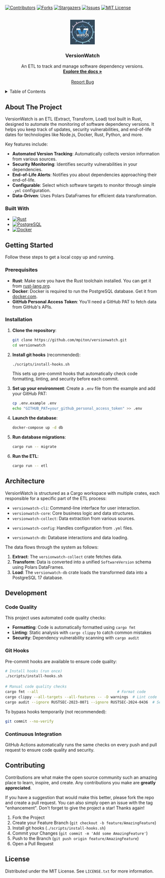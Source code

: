 <!-- PROJECT SHIELDS -->
[![Contributors][contributors-shield]][contributors-url]
[![Forks][forks-shield]][forks-url]
[![Stargazers][stars-shield]][stars-url]
[![Issues][issues-shield]][issues-url]
[![MIT License][license-shield]][license-url]

<!-- PROJECT LOGO -->
<br />
<div align="center">
  <a href="https://github.com/mpiton/versionwatch">
    <img src="images/logo.png" alt="Logo" width="80" height="80">
  </a>

<h3 align="center">VersionWatch</h3>

  <p align="center">
    An ETL to track and manage software dependency versions.
    <br />
    <a href="https://github.com/mpiton/versionwatch"><strong>Explore the docs »</strong></a>
    <br />
    <br />
    <a href="https://github.com/mpiton/versionwatch/issues">Report Bug</a>
  </p>
</div>

<!-- TABLE OF CONTENTS -->
<details>
  <summary>Table of Contents</summary>
  <ol>
    <li>
      <a href="#about-the-project">About The Project</a>
      <ul>
        <li><a href="#built-with">Built With</a></li>
      </ul>
    </li>
    <li>
      <a href="#getting-started">Getting Started</a>
      <ul>
        <li><a href="#prerequisites">Prerequisites</a></li>
        <li><a href="#installation">Installation</a></li>
      </ul>
    </li>
    <li><a href="#usage">Usage</a></li>
    <li><a href="#roadmap">Roadmap</a></li>
    <li><a href="#contributing">Contributing</a></li>
    <li><a href="#license">License</a></li>
    <li><a href="#contact">Contact</a></li>
    <li><a href="#acknowledgments">Acknowledgments</a></li>
  </ol>
</details>

<!-- ABOUT THE PROJECT -->
## About The Project

VersionWatch is an ETL (Extract, Transform, Load) tool built in Rust, designed to automate the monitoring of software dependency versions. It helps you keep track of updates, security vulnerabilities, and end-of-life dates for technologies like Node.js, Docker, Rust, Python, and more.

Key features include:
*   **Automated Version Tracking**: Automatically collects version information from various sources.
*   **Security Monitoring**: Identifies security vulnerabilities in your dependencies.
*   **End-of-Life Alerts**: Notifies you about dependencies approaching their end-of-life.
*   **Configurable**: Select which software targets to monitor through simple `.yml` configuration.
*   **Data-Driven**: Uses Polars DataFrames for efficient data transformation.

### Built With

*   [![Rust][Rust-shield]][Rust-url]
*   [![PostgreSQL][PostgreSQL-shield]][PostgreSQL-url]
*   [![Docker][Docker-shield]][Docker-url]

<!-- GETTING STARTED -->
## Getting Started

Follow these steps to get a local copy up and running.

### Prerequisites

*   **Rust**: Make sure you have the Rust toolchain installed. You can get it from [rust-lang.org](https://www.rust-lang.org/tools/install).
*   **Docker**: Docker is required to run the PostgreSQL database. Get it from [docker.com](https://www.docker.com/products/docker-desktop).
*   **GitHub Personal Access Token**: You'll need a GitHub PAT to fetch data from GitHub's APIs.

### Installation

1.  **Clone the repository**:
    ```sh
    git clone https://github.com/mpiton/versionwatch.git
    cd versionwatch
    ```
2.  **Install git hooks** (recommended):
    ```sh
    ./scripts/install-hooks.sh
    ```
    This sets up pre-commit hooks that automatically check code formatting, linting, and security before each commit.

3.  **Set up your environment**:
    Create a `.env` file from the example and add your GitHub PAT:
    ```sh
    cp .env.example .env
    echo "GITHUB_PAT=your_github_personal_access_token" >> .env
    ```
4.  **Launch the database**:
    ```sh
    docker-compose up -d db
    ```
5.  **Run database migrations**:
    ```sh
    cargo run -- migrate
    ```
6.  **Run the ETL**:
    ```sh
    cargo run -- etl
    ```

## Architecture

VersionWatch is structured as a Cargo workspace with multiple crates, each responsible for a specific part of the ETL process:

*   `versionwatch-cli`: Command-line interface for user interaction.
*   `versionwatch-core`: Core business logic and data structures.
*   `versionwatch-collect`: Data extraction from various sources.
-   `versionwatch-config`: Handles configuration from `.yml` files.
*   `versionwatch-db`: Database interactions and data loading.

The data flows through the system as follows:
1.  **Extract**: The `versionwatch-collect` crate fetches data.
2.  **Transform**: Data is converted into a unified `SoftwareVersion` schema using Polars DataFrames.
3.  **Load**: The `versionwatch-db` crate loads the transformed data into a PostgreSQL 17 database.

## Development

### Code Quality

This project uses automated code quality checks:

*   **Formatting**: Code is automatically formatted using `cargo fmt`
*   **Linting**: Static analysis with `cargo clippy` to catch common mistakes
*   **Security**: Dependency vulnerability scanning with `cargo audit`

### Git Hooks

Pre-commit hooks are available to ensure code quality:

```sh
# Install hooks (run once)
./scripts/install-hooks.sh

# Manual code quality checks
cargo fmt --all                                    # Format code
cargo clippy --all-targets --all-features -- -D warnings  # Lint code
cargo audit --ignore RUSTSEC-2023-0071 --ignore RUSTSEC-2024-0436  # Security audit
```

To bypass hooks temporarily (not recommended):
```sh
git commit --no-verify
```

### Continuous Integration

GitHub Actions automatically runs the same checks on every push and pull request to ensure code quality and security.

## Contributing

Contributions are what make the open source community such an amazing place to learn, inspire, and create. Any contributions you make are **greatly appreciated**.

If you have a suggestion that would make this better, please fork the repo and create a pull request. You can also simply open an issue with the tag "enhancement".
Don't forget to give the project a star! Thanks again!

1. Fork the Project
2. Create your Feature Branch (`git checkout -b feature/AmazingFeature`)
3. Install git hooks (`./scripts/install-hooks.sh`)
4. Commit your Changes (`git commit -m 'Add some AmazingFeature'`)
5. Push to the Branch (`git push origin feature/AmazingFeature`)
6. Open a Pull Request

<!-- LICENSE -->
## License

Distributed under the MIT License. See `LICENSE.txt` for more information.

<!-- MARKDOWN LINKS & IMAGES -->
[contributors-shield]: https://img.shields.io/github/contributors/mpiton/versionwatch.svg?style=for-the-badge
[contributors-url]: https://github.com/mpiton/versionwatch/graphs/contributors
[forks-shield]: https://img.shields.io/github/forks/mpiton/versionwatch.svg?style=for-the-badge
[forks-url]: https://github.com/mpiton/versionwatch/network/members
[stars-shield]: https://img.shields.io/github/stars/mpiton/versionwatch.svg?style=for-the-badge
[stars-url]: https://github.com/mpiton/versionwatch/stargazers
[issues-shield]: https://img.shields.io/github/issues/mpiton/versionwatch.svg?style=for-the-badge
[issues-url]: https://github.com/mpiton/versionwatch/issues
[license-shield]: https://img.shields.io/github/license/mpiton/versionwatch.svg?style=for-the-badge
[license-url]: https://github.com/mpiton/versionwatch/blob/master/LICENSE.txt
[Rust-shield]: https://img.shields.io/badge/Rust-000000?style=for-the-badge&logo=rust&logoColor=white
[Rust-url]: https://www.rust-lang.org/
[PostgreSQL-shield]: https://img.shields.io/badge/PostgreSQL-316192?style=for-the-badge&logo=postgresql&logoColor=white
[PostgreSQL-url]: https://www.postgresql.org/
[Docker-shield]: https://img.shields.io/badge/Docker-2496ED?style=for-the-badge&logo=docker&logoColor=white
[Docker-url]: https://www.docker.com/ 